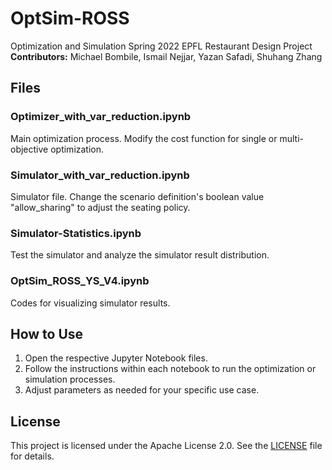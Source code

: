 # OptSim-ROSS
Optimization and Simulation Spring 2022 EPFL Restaurant Design Project
**Contributors:** Michael Bombile, Ismail Nejjar, Yazan Safadi, Shuhang Zhang

## Files

### Optimizer_with_var_reduction.ipynb
Main optimization process. Modify the cost function for single or multi-objective optimization.

### Simulator_with_var_reduction.ipynb
Simulator file. Change the scenario definition's boolean value "allow_sharing" to adjust the seating policy.

### Simulator-Statistics.ipynb
Test the simulator and analyze the simulator result distribution.

### OptSim_ROSS_YS_V4.ipynb
Codes for visualizing simulator results.

## How to Use
1. Open the respective Jupyter Notebook files.
2. Follow the instructions within each notebook to run the optimization or simulation processes.
3. Adjust parameters as needed for your specific use case.

## License
This project is licensed under the Apache License 2.0. See the [LICENSE](LICENSE) file for details.
